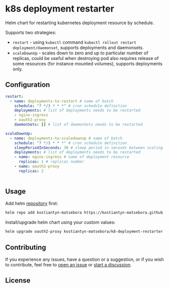# k8s deployment restarter

Helm chart for restarting kubernetes deployment resource by schedule.

Supports two strategies:

* `restart` - using `kubectl` command `kubectl rollout restart deployment/daemonset`, supports deployments and daemonsets.
* `scaleDownUp` - scales down to zero and up to particular number of replicas, could be useful when destroying pod also requires release of some resources (for instance mounted volumes), supports deployments only.


## Configuration

```yaml
restart: 
  - name: deployments-to-restart # name of batch
    schedule: "7 */3 * * *" # cron schedule definition
    deployments: # list of deployments needs to be restarted
    - nginx-ingress
    - oauth2-proxy
    daemonSets: [] # list of daemonSets needs to be restarted

scaleDownUp: 
  - name: deployments-to-scaledownup # name of batch
    schedule: "7 */3 * * *" # cron schedule definition
    sleepPeriodInSeconds: 30 # sleep period in seconds between scaling down and scaling up
    deployments: # list of deployments needs to be restarted
    - name: nginx-ingress # name of deployment resource
      replicas: 1 # replicas number
    - name: oauth2-proxy
      replicas: 2
    
```

## Usage

Add helm [repository](https://kostiantyn-matsebora.github.io/helm-charts/) first:

```bash
helm repo add kostiantyn-matsebora https://kostiantyn-matsebora.github.io/helm-charts/
```

Install/upgrade helm chart using your custom values:

```bash
helm upgrade oauth2-proxy kostiantyn-matsebora/k8-deployment-restarter --install --values ./custom-values.yaml

```

## Contributing

If you experience any issues, have a question or a suggestion, or if you wish
to contribute, feel free to [open an issue][issues] or
[start a discussion][discussions].

[issues]: https://github.com/kostiantyn-matsebora/helm-k8s-deployment-restarter/issues
[discussions]: https://github.com/helm-k8s-deployment-restarter/discussions

## License
